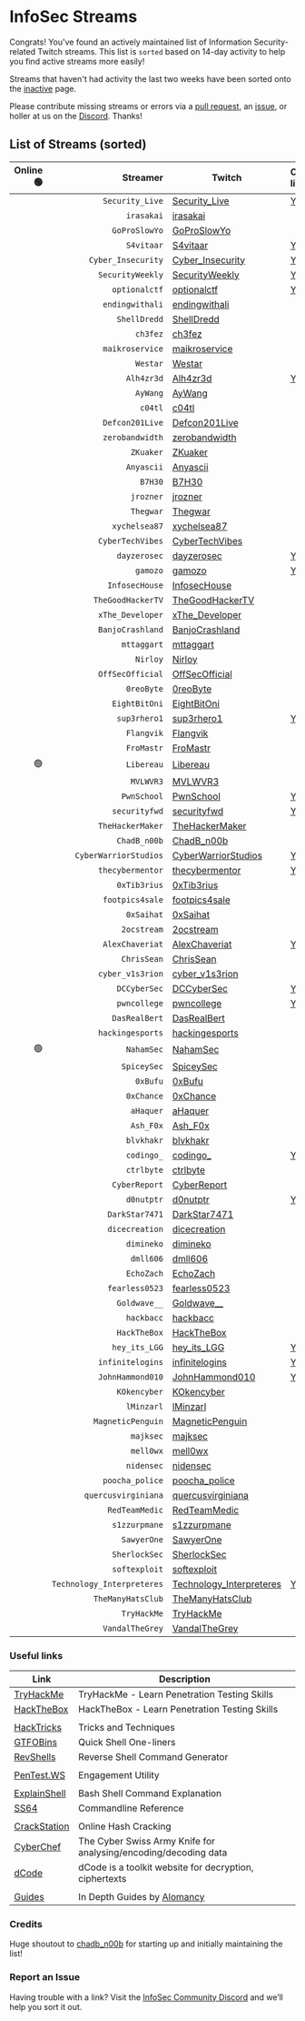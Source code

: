 # InfoSec Streams

Congrats! You've found an actively maintained list of Information Security-related Twitch streams. This list is `sorted` based on 14-day activity to help you find active streams more easily!

Streams that haven't had activity the last two weeks have been sorted onto the [inactive](/inactive) page.

Please contribute missing streams or errors via a [pull request](https://github.com/infosecstreams/infosecstreams.github.io/pulls), an [issue](https://github.com/infosecstreams/infosecstreams.github.io/issues), or holler at us on the [Discord](https://discord.gg/RftU46K8sn). Thanks!

## List of Streams (sorted)

Online 🟢 | Streamer | Twitch | Other links
--: | ---: | --- | :---
&nbsp; | `Security_Live` | [Security_Live](https://www.twitch.tv/Security_Live) | [YouTube](https://www.youtube.com/channel/UCMDy1HAPNcpl8zVTK1NfMqw)
&nbsp; | `irasakai` | [irasakai](https://www.twitch.tv/irasakai) | 
&nbsp; | `GoProSlowYo` | [GoProSlowYo](https://www.twitch.tv/GoProSlowYo) | 
&nbsp; | `S4vitaar` | [S4vitaar](https://www.twitch.tv/S4vitaar) | [YouTube](https://www.youtube.com/channel/UCNHWpNqiM8yOQcHXtsluD7Q)
&nbsp; | `Cyber_Insecurity` | [Cyber_Insecurity](https://www.twitch.tv/Cyber_Insecurity) | [YouTube](https://www.youtube.com/channel/UCL4JGzitDkX5TOwzs9A02Kg)
&nbsp; | `SecurityWeekly` | [SecurityWeekly](https://www.twitch.tv/SecurityWeekly) | [YouTube](https://www.youtube.com/channel/UCg--XBjJ50a9tUhTKXVPiqg)
&nbsp; | `optionalctf` | [optionalctf](https://www.twitch.tv/optionalctf) | [YouTube](https://www.youtube.com/channel/UCK1rytKRQPJh-78RS4jt9eA)
&nbsp; | `endingwithali` | [endingwithali](https://www.twitch.tv/endingwithali) | 
&nbsp; | `ShellDredd` | [ShellDredd](https://www.twitch.tv/ShellDredd) | 
&nbsp; | `ch3fez` | [ch3fez](https://www.twitch.tv/ch3fez) | 
&nbsp; | `maikroservice` | [maikroservice](https://www.twitch.tv/maikroservice) | 
&nbsp; | `Westar` | [Westar](https://www.twitch.tv/Westar) | 
&nbsp; | `Alh4zr3d` | [Alh4zr3d](https://www.twitch.tv/Alh4zr3d) | [YouTube](https://www.youtube.com/channel/UCz-Z-d2VPQXHGkch0-_KovA)
&nbsp; | `AyWang` | [AyWang](https://www.twitch.tv/AyWang) | 
&nbsp; | `c04tl` | [c04tl](https://www.twitch.tv/c04tl) | 
&nbsp; | `Defcon201Live` | [Defcon201Live](https://www.twitch.tv/Defcon201Live) | 
&nbsp; | `zerobandwidth` | [zerobandwidth](https://www.twitch.tv/zerobandwidth) | 
&nbsp; | `ZKuaker` | [ZKuaker](https://www.twitch.tv/ZKuaker) | 
&nbsp; | `Anyascii` | [Anyascii](https://www.twitch.tv/Anyascii) | 
&nbsp; | `B7H30` | [B7H30](https://www.twitch.tv/B7H30) | 
&nbsp; | `jrozner` | [jrozner](https://www.twitch.tv/jrozner) | 
&nbsp; | `Thegwar` | [Thegwar](https://www.twitch.tv/Thegwar) | 
&nbsp; | `xychelsea87` | [xychelsea87](https://www.twitch.tv/xychelsea87) | 
&nbsp; | `CyberTechVibes` | [CyberTechVibes](https://www.twitch.tv/CyberTechVibes) | 
&nbsp; | `dayzerosec` | [dayzerosec](https://www.twitch.tv/dayzerosec) | [YouTube](https://www.youtube.com/channel/UCXFC76FDHZRVes6_lZqwLBA)
&nbsp; | `gamozo` | [gamozo](https://www.twitch.tv/gamozo) | [YouTube](https://www.youtube.com/channel/UC17ewSS9f2EnkCyMztCdoKA)
&nbsp; | `InfosecHouse` | [InfosecHouse](https://www.twitch.tv/InfosecHouse) | 
&nbsp; | `TheGoodHackerTV` | [TheGoodHackerTV](https://www.twitch.tv/TheGoodHackerTV) | 
&nbsp; | `xThe_Developer` | [xThe_Developer](https://www.twitch.tv/xThe_Developer) | 
&nbsp; | `BanjoCrashland` | [BanjoCrashland](https://www.twitch.tv/BanjoCrashland) | 
&nbsp; | `mttaggart` | [mttaggart](https://www.twitch.tv/mttaggart) | 
&nbsp; | `Nirloy` | [Nirloy](https://www.twitch.tv/Nirloy) | 
&nbsp; | `OffSecOfficial` | [OffSecOfficial](https://www.twitch.tv/OffSecOfficial) | 
&nbsp; | `0reoByte` | [0reoByte](https://www.twitch.tv/0reoByte) | 
&nbsp; | `EightBitOni` | [EightBitOni](https://www.twitch.tv/EightBitOni) | 
&nbsp; | `sup3rhero1` | [sup3rhero1](https://www.twitch.tv/sup3rhero1) | [YouTube](https://www.youtube.com/superhero1)
&nbsp; | `Flangvik` | [Flangvik](https://www.twitch.tv/Flangvik) | 
&nbsp; | `FroMastr` | [FroMastr](https://www.twitch.tv/FroMastr) | 
🟢 | `Libereau` | [Libereau](https://www.twitch.tv/Libereau) | 
&nbsp; | `MVLWVR3` | [MVLWVR3](https://www.twitch.tv/MVLWVR3) | 
&nbsp; | `PwnSchool` | [PwnSchool](https://www.twitch.tv/PwnSchool) | [YouTube](https://www.youtube.com/c/ThePwnSchoolProject)
&nbsp; | `securityfwd` | [securityfwd](https://www.twitch.tv/securityfwd) | [YouTube](https://www.youtube.com/channel/UCgTNupxATBfWmfehv21ym-g)
&nbsp; | `TheHackerMaker` | [TheHackerMaker](https://www.twitch.tv/TheHackerMaker) | 
&nbsp; | `ChadB_n00b` | [ChadB_n00b](https://www.twitch.tv/ChadB_n00b) | 
&nbsp; | `CyberWarriorStudios` | [CyberWarriorStudios](https://www.twitch.tv/CyberWarriorStudios) | [YouTube](https://www.youtube.com/channel/UC1BeplJcC5YGHjcF8QyRD7g)
&nbsp; | `thecybermentor` | [thecybermentor](https://www.twitch.tv/thecybermentor) | [YouTube](https://www.youtube.com/channel/UC0ArlFuFYMpEewyRBzdLHiw)
&nbsp; | `0xTib3rius` | [0xTib3rius](https://www.twitch.tv/0xTib3rius) | 
&nbsp; | `footpics4sale` | [footpics4sale](https://www.twitch.tv/footpics4sale) | 
&nbsp; | `0xSaihat` | [0xSaihat](https://www.twitch.tv/0xSaihat) | 
&nbsp; | `2ocstream` | [2ocstream](https://www.twitch.tv/2ocstream) | 
&nbsp; | `AlexChaveriat` | [AlexChaveriat](https://www.twitch.tv/AlexChaveriat) | [YouTube](https://www.youtube.com/c/AlexChaveriat/videos)
&nbsp; | `ChrisSean` | [ChrisSean](https://www.twitch.tv/ChrisSean) | 
&nbsp; | `cyber_v1s3rion` | [cyber_v1s3rion](https://www.twitch.tv/cyber_v1s3rion) | 
&nbsp; | `DCCyberSec` | [DCCyberSec](https://www.twitch.tv/DCCyberSec) | [YouTube](https://www.youtube.com/channel/UC3sccPO4v8YqCTn8sezZGTw)
&nbsp; | `pwncollege` | [pwncollege](https://www.twitch.tv/pwncollege) | [YouTube](https://www.youtube.com/channel/UCBaWwFw7KmCN8YlfX4ERYKg)
&nbsp; | `DasRealBert` | [DasRealBert](https://www.twitch.tv/DasRealBert) | 
&nbsp; | `hackingesports` | [hackingesports](https://www.twitch.tv/hackingesports) | 
🟢 | `NahamSec` | [NahamSec](https://www.twitch.tv/NahamSec) | 
&nbsp; | `SpiceySec` | [SpiceySec](https://www.twitch.tv/SpiceySec) | 
&nbsp; | `0xBufu` | [0xBufu](https://www.twitch.tv/0xBufu) | 
&nbsp; | `0xChance` | [0xChance](https://www.twitch.tv/0xChance) | 
&nbsp; | `aHaquer` | [aHaquer](https://www.twitch.tv/aHaquer) | 
&nbsp; | `Ash_F0x` | [Ash_F0x](https://www.twitch.tv/Ash_F0x) | 
&nbsp; | `blvkhakr` | [blvkhakr](https://www.twitch.tv/blvkhakr) | 
&nbsp; | `codingo_` | [codingo_](https://www.twitch.tv/codingo_) | [YouTube](https://www.youtube.com/channel/UCUfO02gdMDXgOJWdv_jiLMg)
&nbsp; | `ctrlbyte` | [ctrlbyte](https://www.twitch.tv/ctrlbyte) | 
&nbsp; | `CyberReport` | [CyberReport](https://www.twitch.tv/CyberReport) | 
&nbsp; | `d0nutptr` | [d0nutptr](https://www.twitch.tv/d0nutptr) | [YouTube](https://www.youtube.com/d0nutptr)
&nbsp; | `DarkStar7471` | [DarkStar7471](https://www.twitch.tv/DarkStar7471) | 
&nbsp; | `dicecreation` | [dicecreation](https://www.twitch.tv/dicecreation) | 
&nbsp; | `dimineko` | [dimineko](https://www.twitch.tv/dimineko) | 
&nbsp; | `dmll606` | [dmll606](https://www.twitch.tv/dmll606) | 
&nbsp; | `EchoZach` | [EchoZach](https://www.twitch.tv/EchoZach) | 
&nbsp; | `fearless0523` | [fearless0523](https://www.twitch.tv/fearless0523) | 
&nbsp; | `Goldwave__` | [Goldwave__](https://www.twitch.tv/Goldwave__) | 
&nbsp; | `hackbacc` | [hackbacc](https://www.twitch.tv/hackbacc) | 
&nbsp; | `HackTheBox` | [HackTheBox](https://www.twitch.tv/HackTheBox) | 
&nbsp; | `hey_its_LGG` | [hey_its_LGG](https://www.twitch.tv/hey_its_LGG) | [YouTube](https://www.youtube.com/channel/UCFzslRuETaviEruPQ_HQP1A)
&nbsp; | `infinitelogins` | [infinitelogins](https://www.twitch.tv/infinitelogins) | [YouTube](https://www.youtube.com/channel/UC_nKukFaGysjMzqMVHEIgxQ)
&nbsp; | `JohnHammond010` | [JohnHammond010](https://www.twitch.tv/JohnHammond010) | [YouTube](https://www.youtube.com/channel/UCVeW9qkBjo3zosnqUbG7CFw)
&nbsp; | `KOkencyber` | [KOkencyber](https://www.twitch.tv/KOkencyber) | 
&nbsp; | `lMinzarl` | [lMinzarl](https://www.twitch.tv/lMinzarl) | 
&nbsp; | `MagneticPenguin` | [MagneticPenguin](https://www.twitch.tv/MagneticPenguin) | 
&nbsp; | `majksec` | [majksec](https://www.twitch.tv/majksec) | 
&nbsp; | `mell0wx` | [mell0wx](https://www.twitch.tv/mell0wx) | 
&nbsp; | `nidensec` | [nidensec](https://www.twitch.tv/nidensec) | 
&nbsp; | `poocha_police` | [poocha_police](https://www.twitch.tv/poocha_police) | 
&nbsp; | `quercusvirginiana` | [quercusvirginiana](https://www.twitch.tv/quercusvirginiana) | 
&nbsp; | `RedTeamMedic` | [RedTeamMedic](https://www.twitch.tv/RedTeamMedic) | 
&nbsp; | `s1zzurpmane` | [s1zzurpmane](https://www.twitch.tv/s1zzurpmane) | 
&nbsp; | `SawyerOne` | [SawyerOne](https://www.twitch.tv/SawyerOne) | 
&nbsp; | `SherlockSec` | [SherlockSec](https://www.twitch.tv/SherlockSec) | 
&nbsp; | `softexploit` | [softexploit](https://www.twitch.tv/softexploit) | 
&nbsp; | `Technology_Interpreteres` | [Technology_Interpreteres](https://www.twitch.tv/Technology_Interpreteres) | [YouTube](https://www.youtube.com/user/TechInterpreterInc)
&nbsp; | `TheManyHatsClub` | [TheManyHatsClub](https://www.twitch.tv/TheManyHatsClub) | 
&nbsp; | `TryHackMe` | [TryHackMe](https://www.twitch.tv/TryHackMe) | 
&nbsp; | `VandalTheGrey` | [VandalTheGrey](https://www.twitch.tv/VandalTheGrey) | 

### Useful links

Link | Description
--- | ---
[TryHackMe](https://tryhackme.com) | TryHackMe - Learn Penetration Testing Skills
[HackTheBox](https://hackthebox.eu) | HackTheBox - Learn Penetration Testing Skills
| |
[HackTricks](https://book.hacktricks.xyz/) | Tricks and Techniques
[GTFOBins](https://gtfobins.github.io) | Quick Shell One-liners
[RevShells](https://www.revshells.com) | Reverse Shell Command Generator
| |
[PenTest.WS](https://pentest.ws) | Engagement Utility
| |
[ExplainShell](https://explainshell.com) | Bash Shell Command Explanation
[SS64](https://ss64.com) | Commandline Reference
| |
[CrackStation](https://crackstation.net) | Online Hash Cracking
[CyberChef](https://gchq.github.io/CyberChef) | The Cyber Swiss Army Knife for analysing/encoding/decoding data
[dCode](https://www.dcode.fr/en) | dCode is a toolkit website for decryption, ciphertexts
| |
[Guides](https://alomancy.gitbook.io/guides/) | In Depth Guides by [Alomancy](https://www.twitch.tv/alomancy)

### Credits

Huge shoutout to [chadb_n00b](https://twitch.tv/chadb_n00b) for starting up and initially maintaining the list!

### Report an Issue

Having trouble with a link? Visit the [InfoSec Community Discord](https://discord.gg/RftU46K8sn) and we’ll help you sort it out.

<script src="./js/sort.js" async="" defer=""></script>
